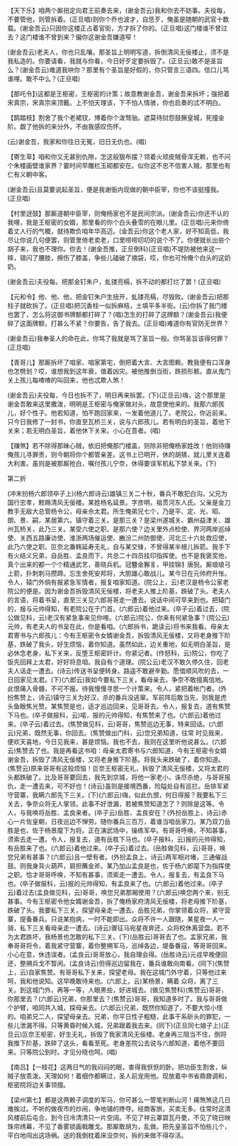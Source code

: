 <!-- { "loadSidebar": true } -->
【天下乐】咱两个厮扭定向君王前奏去来，(谢金吾云)我和你去不妨事。夫役每，不要管他，则管拆着。(正旦唱)则你个乔也波才，自恁歹，俺虽是随朝的武官十数载。(谢金吾云)只因你这楼正占着官街，方才拆了你的。(正旦唱)这门楼谁不曾过去？这门楼谁不曾到来？偏你这谢金吾嫌道窄！

(谢金吾云)老夫人，你也只乱嚷。那圣旨上明明写道，拆倒清风无佞楼止，须不是我私造的。你要请看，我就与你看，今日好歹定要拆毁了。(正旦云)敢不是圣旨么？(谢金吾云)难道我哄你？那里有个圣旨是好假的，你只管言三语四。信口儿骂谁哩。敢不中么？(正旦唱)

【那吒令】)这都是王枢密，王枢密的计策；故意教谢金吾，谢金吾来拆坏；强把着宋真宗，宋真宗来顶戴。上不怕天理该，下不怕人情骇，你也启奏的忒不明白。

【鹊踏枝】割舍了我个老裙钗，博着你个泼驽骀。遮莫待挝怨鼓撅皇城，死撞金阶。觑了他拆的来分外，不由我感叹伤怀。

(云)谢金吾，我家和你往日无冤，旧日无仇也。(唱)

【寄生草】咱和你又无甚别仇隙，怎这般狠布摆？领着火顽皮贼骨浑无赖，也不问个朱楼画壁谁家界？霎时间早雕栏玉砌都安在。似你这不忠不信害人贼，那里也有仁有义朝中客。

(谢金吾云)且莫要说起圣旨，便是我谢衙内现做的朝中臣宰，你也不该挺撞我。(正旦唱)

【村里迓鼓】那厮道朝中臣宰，则俺杨家也不是民间宗派。(谢金吾云)你还不认的我哩，我是王枢密的女婿，那里看的你个白头叠雪的在眼儿里。(正旦唱)元来你倚着丈人行的气概，就待欺负咱年华高迈。(金吾云)你这个老人家，好不知高低，我尽让你说几句便罢，则管里倚老卖老，口里唠唠叨叨的说个不了。你便就长出些个胡子来，我也不理你。你去！(谢金吾推，正旦倒科)(正旦唱)不堤防被他来这一摔，错闪了腰肢，擦伤了膝盖，争些儿磕破了摘袋，哎，你也可怜俺个白头的这奶奶。

(谢金吾云)夫役每。把那金钉朱户，虬镂亮槅，拆不动的都打烂了罢！(正旦唱)

【元和令】他、他、他，把金钉朱户生扭开，虬镂亮槅，尽毁败。(谢金吾云)把那柱子就砍拆了。(正旦唱)把沉香柱一似拆麻秸，土填平多半街。(云)你拆了我门楼也罢了，怎么将这御书牌额都打碎了？(唱)怎生的打碎了这牌额？(谢金吾云)我便碎了这面牌额，打甚么不紧？你要告，告了我去。(正旦唱)难道你有官防无世界？

(谢金吾云)我奉圣人的命在此，你骂了我就是骂了圣旨一般。你骂圣旨该得何罪？(正旦唱)

【青哥儿】那厮拆坏了咱家、咱家第宅，倒把着大言、大言图赖。教我便有口浑身也怎劈划？哎，谁想我到这年衰，值着凶灾。被他推倒当街，跌损形骸。直从鬼门关上孩儿每喳喳的叫回来，他也忒欺人煞！

(谢金吾云)夫役每，今日也拆不了，明日再来拆罢。(下)(正旦云)嗨，这个那里是谢金吾敢来这里撒泼，明明是王枢密与俺家做对头，故意使他来的。我那六郎孩儿，好个性子。他若知道，怕不跑回家来，一发着他道儿了。老院公，你近前来。只今日我修了一封书，你直至瓦桥三关，说与六郎孩儿。若有明白的圣旨，着他下关来；若无明白圣旨，着他休下关来。小心在意者。(唱)

【赚煞】若不除得那昧心贼，依旧把俺那门楼盖，则除非把俺杨家姓改！他则待赚俺孩儿寻罪责，则今朝将你个都管亲差。这书上已明开，休的胡猜，就儿里关连着大利害。虽则是被那厮抢白，嘱付孩儿宁奈，休得要误军机私下禁关来。(下)

第二折

(冲末扮杨六郎领卒子上)(杨六郎诗云)雄镇三关二十秋，番兵不敢犯白沟。父兄为国行忠孝，敕赐清风无佞楼。某姓杨名延景。字彦明，祖贯河东人氏。父亲是金刀教手无敌大总管杨令公，母亲佘太君。所生俺弟兄七个，乃是平、定、光、昭、朗、景、嗣，某居第六。镇守着三关。是那三关？是梁州遂城关、霸州益津关、雄州瓦桥关，此乃三关。某受六使之职。是那六使？边关里外点检使、界河两岸巡绰使、关西五路廉访使、淮浙两场催运使、豳汾二州防御使、河北三十六处救应使，此乃六使之职。叵奈北番韩延寿无礼，自与某交锋，不曾得某半根儿拆箭。我手下有火结义兄弟，自岳胜、孟良而下，共总二十四员挂印指挥使。也不是我褒奖他，真个出来的都一个个精通武艺，善晓兵机。冠簪金獬豸，甲挂锦犭唐猊。厮琅琅弓上箭，扑刺刺马攒蹄。忘生舍死安邦将，大胆雄心敢战儿。某今日在元帅府升怅。令人，辕门外倘有报紧急军情者，报复咱家知道。(院公上，云)老汉是杨令公家老院公的便是。因为谢金吾拆毁清风无佞楼，将老夫人推上阶基，跌破了头。老夫人的言语，将着书呈，直至三关见六郎哥哥走一遭去。说话中间可早来到也。把辕门的，报与元帅得知，有老院公在于门首。(六郎云)着他过来。(卒子云)着过去，(院公做见科，云)老汉有紧急事来见你哩。(六郎云)院公，你来有何紧急事？(院公云)元帅，有老夫人的书呈在此，你是看咱。(六郎拆书，跪读云)将书来我看。母亲太君寄书与六郎孩儿：今有王枢密令女婿谢金吾，拆毁清风无佞楼，又将老身推下阶基，跌破了我头，好生烦恼，着你知道。虽然如此，边关重地，如无明白圣旨，是必休念老身，私下关来，反堕王枢密奸计。你紧记者。(作怒科，云)院公，你吃了饭先回拜上太君，好好将息咱。我自有个道理。(院公云)老汉不敢久停久住，回老夫人话走一遭去。(诗云)传送书呈便转身。路遥不敢避辛勤。愿借顺风吹的去，一日回家见太君。(下)(六郎云)我如今要私下三关，看母亲去，争奈不敢擅离信地。此恨痛入骨髓，不可不报。待我慢慢寻思一个计策来。令人，紧把着帐门者。(外扮焦赞上，诗云)镇守三关为好汉，杀的番兵没逃窜。军前阵后敢当先，则我是虎头鱼眼焦光赞。某焦赞是也，适才巡边回来，见哥哥去。令人，报复去，道有焦赞下马也。(卒子做报科，云)喏，报的元帅得知，有焦赞来了也。(六郎云)着他过来。(卒子云)着过去。(焦赞做见科，云)哥哥，焦赞巡边无事，特来回话。(六郎云)兄弟，既然无事，你回去。(焦赞做出门科，云)您兄弟知道，往常
时见我来，便欢天喜地，今日见我来，甚是烦恼。我也不去，我则在这里听他说甚么。(六郎云)焦赞去了也。我是再看这书咱：母亲太君寄书与六郎知道，今有王枢密令女婿谢金吾，拆毁了清风无佞楼，又将老身推下阶基。将我头来跌破了，着你知道。(焦赞云)原来哥哥有这般烦恼！叵奈王枢密无礼，拆毁了清风无佞楼，又将太君的头都跌破了。比及哥哥要回去，我先到京城，将他一家老小，诛尽杀绝，与哥哥报仇，走一遭去来，可不好也！(诗云)虽则是接境西番，险隘处自有巡拦。岳排军紧守营寨，我瞒六郎先下三关。(下)(六郎云)嗨，似此仇恨，何日得报？我要私下三关去，争奈众将无人掌领。此事不好泄漏，若被焦赞知道怎了？则除是这等。令人，与我唤将岳胜、孟良来者。(卒子云)岳胜、孟良安在？(外扮岳胜上，诗云)赤心一片佐皇朝，日夜巡边不惮劳。随你番兵三百万，着谁当咱岳家刀。某乃双刀岳胜是也，佐于杨景麾下为将。正在演武场中，操练军卒。有哥哥呼唤，不知甚事，须索去走一遭。令人，报复去，道有岳胜下马也。(卒子报科，云)报的元帅得知，有岳胜来了也。(六郎云)着他过来。(卒子云)着过去。(岳胜做见科，云)哥哥，唤您兄弟有甚事？(六郎云)且一壁有者。(外扮孟良上，诗云)两军相对堵，三通催战鼓。则我身背火葫芦，肩担蘸金斧。某乃加山孟良是也，佐于杨六郎麾下为指挥使之职。恰才哥哥呼唤，不知有甚事，须索走一遭去。令人，报复去，有孟良下马也。(卒子做报科，云)报的元帅得知，有孟良来了也。(六郎云)着他过来。(卒子云)着过去(孟良做见科，云)哥哥，唤您兄弟那厢使用？(六郎云)唤您两个来，别无甚事。今有王枢密令他女婿谢金吾，拆了俺杨家府清风无佞楼，将老母推下阶基，跌破了头。我要私下三关，探望母亲走一遭去。岳胜兄弟，你掌领着众将，紧守营寨，提备番兵。只说某抱病，一时不能即出。众将不许一人跟随，某星夜一人一骑，私下三关看母亲走一遭去。(诗云)骤征马宛星夜奔还，众将校休离营盘。若不为太君跌坏，我杨景也怎敢的私下三关。(下)(岳胜云)哥哥去了也。孟家兄弟，我奉哥哥将令，着我紧守营寨，着你整搠军马，巡绰各边，堤备番寇，等哥哥回来。小心在意，休违误者。(孟良云)哥哥放心，我自理会得。(岳胜诗云)元戎早晚便回还，整搠兵戈不暂闲。(孟良诗云)但得巡边留我在，番兵谁敢向南看。(同下)(焦赞上，云)自家焦赞。有哥哥私下关来，探望老母。我在这城门外守着，只等他过来呵，我和他说知。这早晚敢待来也。(六郎上，云)某杨景，瞒着
众将，离了三关。到这城门外，再等一等，人眼黑些，好进城去。(做见焦赞科)(焦赞云)哥哥，你那里去？(六郎云)兄弟，你那里去？(焦赞云)哥哥，我知道多时了。我与哥哥做个护臂，咱同共入城，探母亲去。(六郎云)兄弟，既然你知道了，不要大惊小怪的。咱弟兄二人，探望母亲去。兄弟，你平日性子粗糙，此事干系斫头的罪犯，一些儿泄漏不得。只等黄昏时候入城，兄弟跟着我去来。(同下)(正旦同七娘子上)(正旦云)叵奈王枢密，好生无礼，拆毁了我家清风无佞楼。老身再三阻当不住，倒将我推下阶基，跌碎了这头，看看至死。老身差院公去说与六郎知道，着他不要回来。只等院公到时。才见分晓也呵。(唱)

【南吕】【一枝花】这两日气的我闷闷的眠，害得我恹恹的卧。把功臣生割舍，纵贼子放乖泼。天理如何！着细作都瞒过，圣人前宠用他。现放着中书省鼎鼐调和，枢密院将边关事领掇。

【梁州第七】都是这两赖子调度的军马，你可甚么一管笔判断山河！痛煞煞这几日难挨过。不听的做夜市的炒闹，争地铺的搀夺。经商客旅，买卖无多。往常时这清风楼前后屯合，到今日冷清清只一片空阔。不见了祥云罩碧瓦丹甍，不见了晓日映珠帘绣幕，不见了香雾锁画戟雕戈。那厮敢胡为，乱做。把先皇圣旨不怕些儿个，平白地闯出这场祸。送的我倒枕着床没奈何，拆的来做不得存活。

